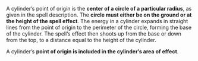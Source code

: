 A cylinder’s point of origin is the **center of a circle of a particular radius**, as given in the spell description. The **circle must either be on the ground or at the height of the spell effect**. The energy in a cylinder expands in straight lines from the point of origin to the perimeter of the circle, forming the base of the cylinder. The spell’s effect then shoots up from the base or down from the top, to a distance equal to the height of the cylinder.

A cylinder’s **point of origin is included in the cylinder’s area of effect**.
